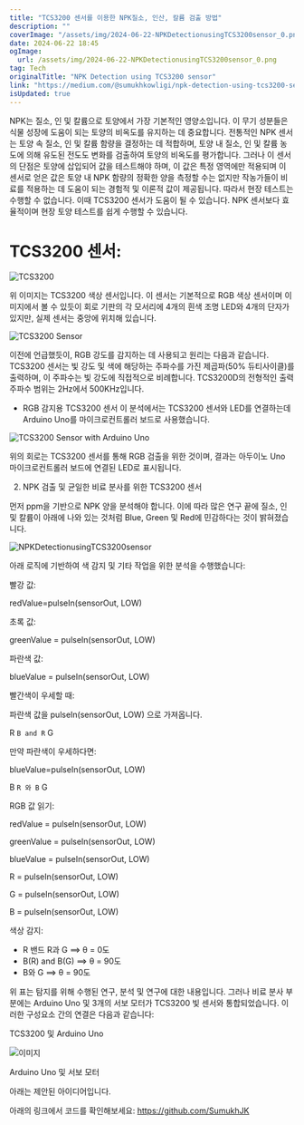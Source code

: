 ```yaml
---
title: "TCS3200 센서를 이용한 NPK질소, 인산, 칼륨 검출 방법"
description: ""
coverImage: "/assets/img/2024-06-22-NPKDetectionusingTCS3200sensor_0.png"
date: 2024-06-22 18:45
ogImage: 
  url: /assets/img/2024-06-22-NPKDetectionusingTCS3200sensor_0.png
tag: Tech
originalTitle: "NPK Detection using TCS3200 sensor"
link: "https://medium.com/@sumukhkowligi/npk-detection-using-tcs3200-sensor-fb34d40a674a"
isUpdated: true
---
```






NPK는 질소, 인 및 칼륨으로 토양에서 가장 기본적인 영양소입니다. 이 무기 성분들은 식물 성장에 도움이 되는 토양의 비옥도를 유지하는 데 중요합니다. 전통적인 NPK 센서는 토양 속 질소, 인 및 칼륨 함량을 결정하는 데 적합하며, 토양 내 질소, 인 및 칼륨 농도에 의해 유도된 전도도 변화를 검출하여 토양의 비옥도를 평가합니다. 그러나 이 센서의 단점은 토양에 삽입되어 값을 테스트해야 하며, 이 값은 특정 영역에만 적용되며 이 센서로 얻은 값은 토양 내 NPK 함량의 정확한 양을 측정할 수는 없지만 작농가들이 비료를 적용하는 데 도움이 되는 경험적 및 이론적 값이 제공됩니다. 따라서 현장 테스트는 수행할 수 없습니다. 이때 TCS3200 센서가 도움이 될 수 있습니다. NPK 센서보다 효율적이며 현장 토양 테스트를 쉽게 수행할 수 있습니다.

# TCS3200 센서:

![TCS3200](/assets/img/2024-06-22-NPKDetectionusingTCS3200sensor_0.png)

위 이미지는 TCS3200 색상 센서입니다. 이 센서는 기본적으로 RGB 색상 센서이며 이미지에서 볼 수 있듯이 회로 기판의 각 모서리에 4개의 흰색 조명 LED와 4개의 단자가 있지만, 실제 센서는 중앙에 위치해 있습니다.

<div class="content-ad"></div>


![TCS3200 Sensor](/assets/img/2024-06-22-NPKDetectionusingTCS3200sensor_1.png)

이전에 언급했듯이, RGB 강도를 감지하는 데 사용되고 원리는 다음과 같습니다. TCS3200 센서는 빛 강도 및 색에 해당하는 주파수를 가진 제곱파(50% 듀티사이클)를 출력하며, 이 주파수는 빛 강도에 직접적으로 비례합니다. TCS3200D의 전형적인 출력 주파수 범위는 2Hz에서 500KHz입니다.

- RGB 감지용 TCS3200 센서
이 분석에서는 TCS3200 센서와 LED를 연결하는데 Arduino Uno를 마이크로컨트롤러 보드로 사용했습니다.

![TCS3200 Sensor with Arduino Uno](/assets/img/2024-06-22-NPKDetectionusingTCS3200sensor_2.png)


<div class="content-ad"></div>

위의 회로는 TCS3200 센서를 통해 RGB 검출을 위한 것이며, 결과는 아두이노 Uno 마이크로컨트롤러 보드에 연결된 LED로 표시됩니다.

2. NPK 검출 및 균일한 비료 분사를 위한 TCS3200 센서

먼저 ppm을 기반으로 NPK 양을 분석해야 합니다. 이에 따라 많은 연구 끝에 질소, 인 및 칼륨이 아래에 나와 있는 것처럼 Blue, Green 및 Red에 민감하다는 것이 밝혀졌습니다.

![NPKDetectionusingTCS3200sensor](/assets/img/2024-06-22-NPKDetectionusingTCS3200sensor_3.png)

<div class="content-ad"></div>

아래 로직에 기반하여 색 감지 및 기타 작업을 위한 분석을 수행했습니다:

빨강 값:

redValue=pulseIn(sensorOut, LOW)

초록 값:

<div class="content-ad"></div>

greenValue = pulseIn(sensorOut, LOW)

파란색 값:

blueValue = pulseIn(sensorOut, LOW)

빨간색이 우세할 때:

<div class="content-ad"></div>


파란색 값을 pulseIn(sensorOut, LOW) 으로 가져옵니다.

R ` B and R ` G

만약 파란색이 우세하다면:

blueValue=pulseIn(sensorOut, LOW)


<div class="content-ad"></div>

B ` R 와 B ` G

RGB 값 읽기:

redValue = pulseIn(sensorOut, LOW)

greenValue = pulseIn(sensorOut, LOW)

<div class="content-ad"></div>

blueValue = pulseIn(sensorOut, LOW)

R = pulseIn(sensorOut, LOW)

G = pulseIn(sensorOut, LOW)  

B = pulseIn(sensorOut, LOW)

<div class="content-ad"></div>

색상 감지:

- R 밴드 R과 G ⟹ θ = 0도
- B(R) and B(G) ⟹ θ = 90도
- B와 G ⟹ θ = 90도

<div class="content-ad"></div>

위 표는 탐지를 위해 수행된 연구, 분석 및 연구에 대한 내용입니다. 그러나 비료 분사 부분에는 Arduino Uno 및 3개의 서보 모터가 TCS3200 빛 센서와 통합되었습니다. 이러한 구성요소 간의 연결은 다음과 같습니다:

TCS3200 및 Arduino Uno

![이미지](/assets/img/2024-06-22-NPKDetectionusingTCS3200sensor_4.png)

Arduino Uno 및 서보 모터

<div class="content-ad"></div>

아래는 제안된 아이디어입니다.

아래의 링크에서 코드를 확인해보세요: https://github.com/SumukhJK